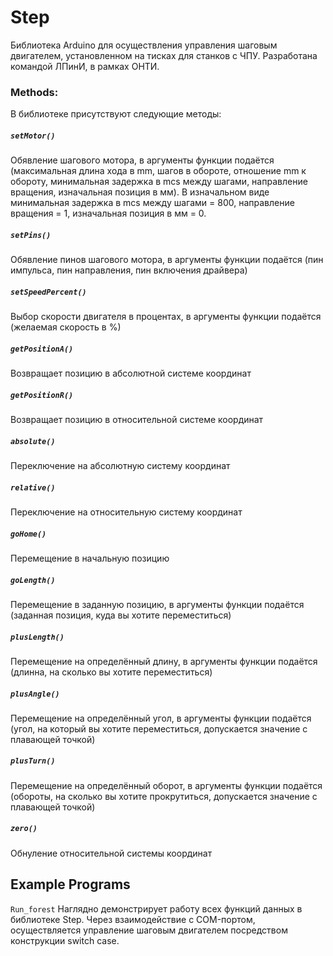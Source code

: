 # Step
Библиотека Arduino для осуществления управления шаговым двигателем, установленном на тисках для станков с ЧПУ. Разработана командой ЛПинИ, в рамках ОНТИ.

### Methods:
В библиотеке присутствуют следующие методы:

##### `setMotor()`

Обявление шагового мотора, в аргументы функции подаётся (максимальная длина хода в mm, шагов в обороте, отношение mm к обороту, минимальная задержка в mcs между шагами, направление вращения, изначальная позиция в мм). В изначальном виде минимальная задержка в mcs между шагами = 800, направление вращения = 1, изначальная позиция в мм = 0.

##### `setPins()`

Обявление пинов шагового мотора, в аргументы функции подаётся (пин импульса, пин направления, пин включения драйвера)

##### `setSpeedPercent()`

Выбор скорости двигателя в процентах, в аргументы функции подаётся (желаемая скорость в %) 

##### `getPositionA()`

Возвращает позицию в абсолютной системе координат

##### `getPositionR()`

Возвращает позицию в относительной системе координат

##### `absolute()`

Переключение на абсолютную систему координат

##### `relative()`

Переключение на относительную систему координат

##### `goHome()`

Перемещение в начальную позицию

##### `goLength()`

Перемещение в заданную позицию, в аргументы функции подаётся (заданная позиция, куда вы хотите переместиться)

##### `plusLength()`

Перемещение на определённый длину, в аргументы функции подаётся (длинна, на сколько вы хотите переместиться)

##### `plusAngle()`

Перемещение на определённый угол,  в аргументы функции подаётся (угол, на который вы хотите переместиться, допускается значение с плавающей точкой)

##### `plusTurn()`

Перемещение на определённый оборот, в аргументы функции подаётся (обороты, на сколько вы хотите прокрутиться, допускается значение с плавающей точкой)

##### `zero()`

Обнуление относительной системы координат


Example Programs
----------------
`Run_forest` Наглядно демонстрирует работу всех функций данных в библиотеке Step. Через взаимодействие с COM-портом, осуществляется управление шаговым двигателем посредством конструкции switch case.
